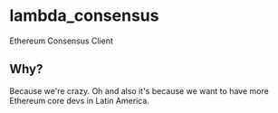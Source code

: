 # lambda_consensus
Ethereum Consensus Client

## Why?
Because we're crazy. Oh and also it's because we want to have more Ethereum core devs in Latin America.
